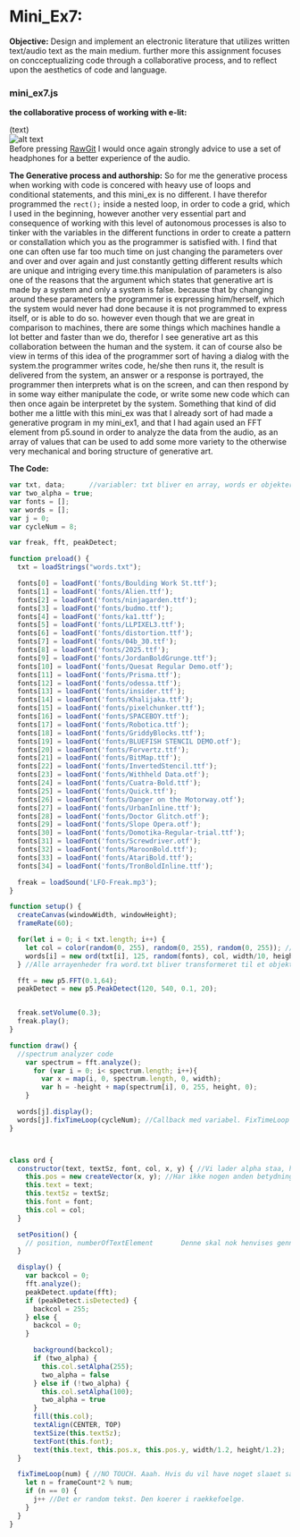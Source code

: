 # Mini_Ex7:
**Objective:**
Design and implement an electronic literature that utilizes written text/audio text as the main medium.
further more this assignment focuses on concceptualizing code through a collaborative process, and to reflect upon the aesthetics of code and language.

### mini_ex7.js
**the collaborative process of working with e-lit:**

(text) 
</br>
![alt text](https://github.com/L4COUR/Aesthetic_Programming_Mini_Ex-s/blob/master/Mini_Ex7/Screen%20Shot%202018-04-02%20at%2020.33.53.png "AudioGEN.js")
</br>
Before pressing [RawGit](https://cdn.rawgit.com/L4COUR/Aesthetic_Programming_Mini_Ex-s/4ac32962/Mini_Ex7/Source/index_mini_ex7.html) I would once again strongly advice to use a set of headphones for a better experience of the audio.
</br>

**The Generative process and authorship:**
So for me the generative process when working with code is concered with heavy use of loops and conditional statements, and this mini_ex is no different. I have therefor programmed the ```rect();``` inside a nested loop, in order to code a grid, which I used in the beginning, however another very essential part and consequence of working with this level of autonomous processes is also to tinker with the variables in the different functions in order to create a pattern or constallation which you as the programmer is satisfied with. I find that one can often use far too much time on just changing the parameters over and over and over again and just constantly getting different results which are unique and intriging every time.this manipulation of parameters is also one of the reasons that the argument which states that generative art is made by a system and only a system is false. because that by changing around these parameters the programmer is expressing him/herself, which the system would never had done because it is not programmed to express itself, or is able to do so. however even though that we are great in comparison to machines, there are some things which machines handle a lot better and faster than we do, therefor I see generative art as this collaboration between the human and the system. it can of course also be view in terms of this idea of the programmer sort of having a dialog with the system.the programmer writes code, he/she then runs it, the result is delivered from the system, an answer or a response is portrayed, the programmer then interprets what is on the screen, and can then respond by in some way either manipulate the code, or write some new code which can then once again be interpretet by the system. Something that kind of did bother me a little with this mini_ex was that I already sort of had made a generative program in my mini_ex1, and that I had again used an FFT element from p5.sound in order to analyze the data from the audio, as an array of values that can be used to add some more variety to the otherwise very mechanical and boring structure of generative art.     

**The Code:**

```javascript
var txt, data;      //variabler: txt bliver en array, words er objekter, j er increment og cycleNum er modolu
var two_alpha = true;
var fonts = [];
var words = [];
var j = 0;
var cycleNum = 8;

var freak, fft, peakDetect;

function preload() {
  txt = loadStrings("words.txt");

  fonts[0] = loadFont('fonts/Boulding Work St.ttf');
  fonts[1] = loadFont('fonts/Alien.ttf');
  fonts[2] = loadFont('fonts/ninjagarden.ttf');
  fonts[3] = loadFont('fonts/budmo.ttf');
  fonts[4] = loadFont('fonts/ka1.ttf');
  fonts[5] = loadFont('fonts/LLPIXEL3.ttf');
  fonts[6] = loadFont('fonts/distortion.ttf');
  fonts[7] = loadFont('fonts/04b_30.ttf');
  fonts[8] = loadFont('fonts/2025.ttf');
  fonts[9] = loadFont('fonts/JordanBoldGrunge.ttf');
  fonts[10] = loadFont('fonts/Quesat Regular Demo.otf');
  fonts[11] = loadFont('fonts/Prisma.ttf');
  fonts[12] = loadFont('fonts/odessa.ttf');
  fonts[13] = loadFont('fonts/insider.ttf');
  fonts[14] = loadFont('fonts/Khalijaka.ttf');
  fonts[15] = loadFont('fonts/pixelchunker.ttf');
  fonts[16] = loadFont('fonts/SPACEBOY.ttf');
  fonts[17] = loadFont('fonts/Robotica.ttf');
  fonts[18] = loadFont('fonts/GriddyBlocks.ttf');
  fonts[19] = loadFont('fonts/BLUEFISH STENCIL DEMO.otf');
  fonts[20] = loadFont('fonts/Forvertz.ttf');
  fonts[21] = loadFont('fonts/BitMap.ttf');
  fonts[22] = loadFont('fonts/InvertedStencil.ttf');
  fonts[23] = loadFont('fonts/Withheld Data.otf');
  fonts[24] = loadFont('fonts/Cuatra-Bold.ttf');
  fonts[25] = loadFont('fonts/Quick.ttf');
  fonts[26] = loadFont('fonts/Danger on the Motorway.otf');
  fonts[27] = loadFont('fonts/UrbanInline.ttf');
  fonts[28] = loadFont('fonts/Doctor Glitch.otf');
  fonts[29] = loadFont('fonts/Slope Opera.otf');
  fonts[30] = loadFont('fonts/Domotika-Regular-trial.ttf');
  fonts[31] = loadFont('fonts/Screwdriver.otf');
  fonts[32] = loadFont('fonts/MaroonBold.ttf');
  fonts[33] = loadFont('fonts/AtariBold.ttf');
  fonts[34] = loadFont('fonts/TronBoldInline.ttf');

  freak = loadSound('LFO-Freak.mp3');
}

function setup() {
  createCanvas(windowWidth, windowHeight);
  frameRate(60);

  for(let i = 0; i < txt.length; i++) {
    let col = color(random(0, 255), random(0, 255), random(0, 255)); //startvaerdi for farve. Den aendrer sig laengere nede.
    words[i] = new ord(txt[i], 125, random(fonts), col, width/10, height/4);  // Det er width/2 og height/2 som skal indstilles til musikken
  } //Alle arrayenheder fra word.txt bliver transformeret til et objekt med argumenter for det enkelte objekt.

  fft = new p5.FFT(0.1,64);
  peakDetect = new p5.PeakDetect(120, 540, 0.1, 20);


  freak.setVolume(0.3);
  freak.play();
}

function draw() {
  //spectrum analyzer code
    var spectrum = fft.analyze();
      for (var i = 0; i< spectrum.length; i++){
        var x = map(i, 0, spectrum.length, 0, width);
        var h = -height + map(spectrum[i], 0, 255, height, 0);
    }

  words[j].display();
  words[j].fixTimeLoop(cycleNum); //Callback med variabel. FixTimeLoop er alle funktioner, der er afhaengige af modolu.
}



class ord {
  constructor(text, textSz, font, col, x, y) { //Vi lader alpha staa, hvis du vil bruge den til musikken. Ellers cutter vi den ud.
    this.pos = new createVector(x, y); //Har ikke nogen anden betydning. Huk at henvise med "this/word[i]".pos.x/y.
    this.text = text;
    this.textSz = textSz;
    this.font = font;
    this.col = col;
  }

  setPosition() {
    // position, numberOfTextElement       Denne skal nok henvises gennem draw
  }

  display() {
    var backcol = 0;
    fft.analyze();
    peakDetect.update(fft);
    if (peakDetect.isDetected) {
      backcol = 255;
    } else {
      backcol = 0;
    }

      background(backcol);
      if (two_alpha) {
        this.col.setAlpha(255);
        two_alpha = false
      } else if (!two_alpha) {
        this.col.setAlpha(100);
        two_alpha = true
      }
      fill(this.col);
      textAlign(CENTER, TOP)
      textSize(this.textSz);
      textFont(this.font);
      text(this.text, this.pos.x, this.pos.y, width/1.2, height/1.2);
  }

  fixTimeLoop(num) { //NO TOUCH. Aaah. Hvis du vil have noget slaaet sammen med oscillationen, saa put det ind her. Den koeres igennem draw.
    let n = frameCount*2 % num;
    if (n == 0) {
      j++ //Det er random tekst. Den koerer i raekkefoelge.
    }
  }
}

```
